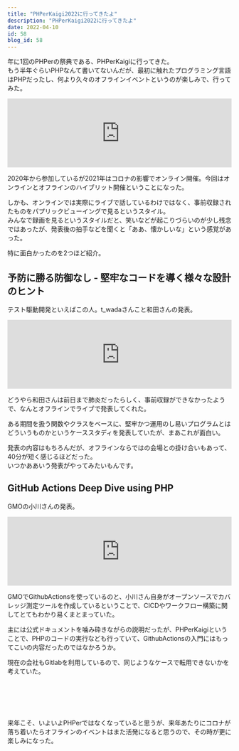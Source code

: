 ```yaml
---
title: "PHPerKaigi2022に行ってきたよ"
description: "PHPerKaigi2022に行ってきたよ"
date: 2022-04-10
id: 58
blog_id: 58
---
```


年に1回のPHPerの祭典である、PHPerKaigiに行ってきた。  
もう半年ぐらいPHPなんて書いてないんだが、最初に触れたプログラミング言語はPHPだったし、何より久々のオフラインイベントというのが楽しみで、行ってみた。

<iframe 
  class="hatenablogcard" 
  style="width:100%;height:155px;max-width:680px;"
  src="https://hatenablog-parts.com/embed?url=https://twitter.com/ino_aka_matty/status/1512958391735697410" 
  width="300" height="150" frameborder="0" scrolling="no">
</iframe>


2020年から参加しているが2021年はコロナの影響でオンライン開催。今回はオンラインとオフラインのハイブリット開催ということになった。

しかも、オンラインでは実際にライブで話しているわけではなく、事前収録されたものをパプリックビューイングで見るというスタイル。  
みんなで録画を見るというスタイルだと、笑いなどが起こりづらいのが少し残念ではあったが、発表後の拍手などを聞くと「ああ、懐かしいな」という感覚があった。

特に面白かったのを2つほど紹介。

## 予防に勝る防御なし - 堅牢なコードを導く様々な設計のヒント

テスト駆動開発といえばこの人。t_wadaさんこと和田さんの発表。

<iframe 
  class="hatenablogcard" 
  style="width:100%;height:155px;max-width:680px;"
  src="https://hatenablog-parts.com/embed?url=https://fortee.jp/phperkaigi-2022/proposal/ef8cf4ed-63fe-42f8-8145-b3e70054458b" 
  width="300" height="150" frameborder="0" scrolling="no">
</iframe>

どうやら和田さんは前日まで肺炎だったらしく、事前収録ができなかったようで、なんとオフラインでライブで発表してくれた。

ある期間を扱う関数やクラスをベースに、堅牢かつ運用のし易いプログラムとはどういうものかというケーススタディを発表していたが、まあこれが面白い。

発表の内容はもちろんだが、オフラインならではの会場との掛け合いもあって、40分が短く感じるほどだった。  
いつかああいう発表がやってみたいもんです。

## GitHub Actions Deep Dive using PHP

GMOの小川さんの発表。

<iframe 
  class="hatenablogcard" 
  style="width:100%;height:155px;max-width:680px;"
  src="https://hatenablog-parts.com/embed?url=https://fortee.jp/phperkaigi-2022/proposal/4d900430-a0c4-4ad8-95bb-41b240951255" 
  width="300" height="150" frameborder="0" scrolling="no">
</iframe>

GMOでGithubActionsを使っているのと、小川さん自身がオープンソースでカバレッジ測定ツールを作成しているということで、CICDやワークフロー構築に関してとてもわかり易くまとまっていた。

主には公式ドキュメントを噛み砕きながらの説明だったが、PHPerKaigiということで、PHPのコードの実行なども行っていて、GithubActionsの入門にはもってこいの内容だったのではなかろうか。

現在の会社もGitlabを利用しているので、同じようなケースで転用できないかを考えていた。

</br>
</br>
</br>
</br>

来年こそ、いよいよPHPerではなくなっていると思うが、来年あたりにコロナが落ち着いたらオフラインのイベントはまた活発になると思うので、その時が更に楽しみになった。